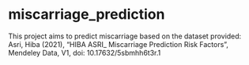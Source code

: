 # miscarriage_prediction

This project aims to predict miscarriage based on the dataset provided:
Asri, Hiba (2021), “HIBA ASRI_ Miscarriage Prediction Risk Factors”, Mendeley Data, V1, doi: 10.17632/5sbmhh6t3r.1
